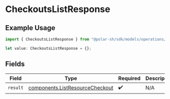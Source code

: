 # CheckoutsListResponse

## Example Usage

```typescript
import { CheckoutsListResponse } from "@polar-sh/sdk/models/operations/checkoutslist.js";

let value: CheckoutsListResponse = {};
```

## Fields

| Field                                                                              | Type                                                                               | Required                                                                           | Description                                                                        |
| ---------------------------------------------------------------------------------- | ---------------------------------------------------------------------------------- | ---------------------------------------------------------------------------------- | ---------------------------------------------------------------------------------- |
| `result`                                                                           | [components.ListResourceCheckout](../../models/components/listresourcecheckout.md) | :heavy_check_mark:                                                                 | N/A                                                                                |
